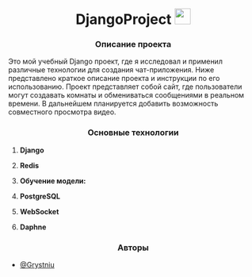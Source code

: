 <h1 align="center">DjangoProject
<img src="https://github.com/blackcater/blackcater/raw/main/images/Hi.gif" height="32"/></h1>
<h3 align="center">Описание проекта</h3>
<p>Это мой учебный Django проект, где я исследовал и применил различные технологии для создания чат-приложения. Ниже представлено краткое описание проекта и инструкции по его использованию. Проект представляет собой сайт, где пользователи могут создавать комнаты и обмениваться сообщениями в реальном времени. В дальнейшем планируется добавить возможность совместного просмотра видео.</p>
<h3 align="center">Основные технологии</h3>
<ol><li><p><strong>Django</strong></p></li><li><p><strong>Redis</strong></p></li><li><p><strong>Обучение модели:</strong></p></li><li><p><strong>PostgreSQL</strong></p></li><li><p><strong>WebSocket</strong></p></li><li><p><strong>Daphne</strong></p></li></ol>
<h3 align="center">Авторы</h3>
<ul><li><a href="https://github.com/Grystniu" target="_blank">@Grystniu</a></li></ul>
